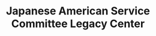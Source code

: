 ---
layout: repo
title: "Japanese American Service Committee Legacy Center"
id: 15367
permalink: repos/15367/
---